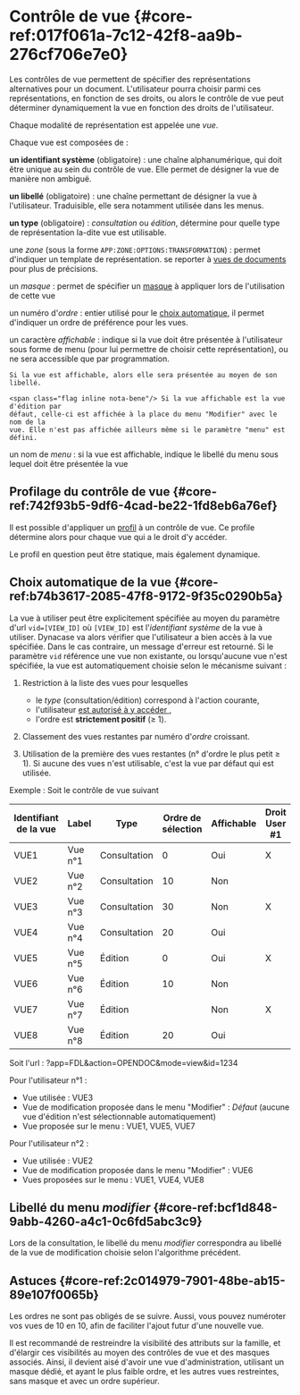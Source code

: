 # Contrôle de vue {#core-ref:017f061a-7c12-42f8-aa9b-276cf706e7e0}
 
Les contrôles de vue permettent de spécifier des représentations alternatives
pour un document. L'utilisateur pourra choisir parmi ces représentations, en
fonction de ses droits, ou alors le contrôle de vue peut déterminer
dynamiquement la vue en fonction des droits de l'utilisateur.

Chaque modalité de représentation est appelée une *vue*.

Chaque vue est composées de :

**un identifiant système** (obligatoire)
:   une chaîne alphanumérique, qui doit être unique au sein du contrôle de vue.
    Elle permet de désigner la vue de manière non ambiguë.

**un libellé** (obligatoire)
:   une chaîne permettant de désigner la vue à l'utilisateur. Traduisible, elle
    sera notamment utilisée dans les menus.

**un type** (obligatoire)
:   *consultation* ou *édition*, détermine pour quelle type de représentation
    la-dite vue est utilisable.

une *zone* (sous la forme `APP:ZONE:OPTIONS:TRANSFORMATION`)
:   permet d'indiquer un template de représentation. se reporter à 
    [vues de documents][document_view] pour
    plus de précisions.

un *masque*
:   permet de spécifier un [masque][masque] à appliquer lors de l'utilisation de
    cette vue

un numéro d'*ordre*
:   entier utilisé pour le [choix automatique][cvorder], 
    il permet d'indiquer un ordre de préférence pour les vues.

un caractère *affichable*
:   indique si la vue doit être présentée à l'utilisateur sous forme de menu
    (pour lui permettre de choisir cette représentation), ou ne sera accessible
    que par programmation.
    
    Si la vue est affichable, alors elle sera présentée au moyen de son libellé.
    
    <span class="flag inline nota-bene"/> Si la vue affichable est la vue d'édition par
    défaut, celle-ci est affichée à la place du menu "Modifier" avec le nom de la
    vue. Elle n'est pas affichée ailleurs même si le paramètre "menu" est défini.

un nom de *menu*
:   si la vue est affichable, indique le libellé du menu sous lequel doit être
    présentée la vue
    
## Profilage du contrôle de vue {#core-ref:742f93b5-9df6-4cad-be22-1fd8eb6a76ef}

Il est possible d'appliquer un [profil][cvprofil] à un contrôle de vue. Ce profile détermine
alors pour chaque vue qui a le droit d'y accéder.

Le profil en question peut être statique, mais également dynamique.

## Choix automatique de la vue {#core-ref:b74b3617-2085-47f8-9172-9f35c0290b5a}

La vue à utiliser peut être explicitement spécifiée au moyen du paramètre d'url
`vid=[VIEW_ID]` où `[VIEW_ID]` est l'*identifiant système* de la vue à
utiliser. Dynacase va alors vérifier que l'utilisateur a bien accès à la vue
spécifiée. Dans le cas contraire, un message d'erreur est retourné. Si le
paramètre `vid` référence une vue non existante, ou lorsqu'aucune vue n'est
spécifiée, la vue est automatiquement choisie selon le mécanisme suivant :

1.  Restriction à la liste des vues pour lesquelles
    *   le *type* (consultation/édition) correspond à l'action courante,
    *   l'utilisateur [est autorisé à y accéder ][cvprofil],
    *   l'ordre est **strictement positif** (&ge; 1).

2.  Classement des vues restantes par numéro d'*ordre* croissant.

3.  Utilisation de la première des vues restantes (n° d'ordre le plus petit &ge; 1).
    Si aucune des vues n'est utilisable, c'est la vue par défaut qui est
    utilisée.

Exemple : Soit le contrôle de vue suivant

| Identifiant de la vue |  Label  |     Type     | Ordre de sélection | Affichable | Droit User #1 | Droit User #2 |
| --------------------- | ------- | ------------ | ------------------ | ---------- | ------------- | ------------- |
| VUE1                  | Vue n°1 | Consultation |                  0 | Oui        | X             | X             |
| VUE2                  | Vue n°2 | Consultation |                 10 | Non        |               | X             |
| VUE3                  | Vue n°3 | Consultation |                 30 | Non        | X             |               |
| VUE4                  | Vue n°4 | Consultation |                 20 | Oui        |               | X             |
| VUE5                  | Vue n°5 | Édition      |                  0 | Oui        | X             |               |
| VUE6                  | Vue n°6 | Édition      |                 10 | Non        |               | X             |
| VUE7                  | Vue n°7 | Édition      |                    | Non        | X             | X             |
| VUE8                  | Vue n°8 | Édition      |                 20 | Oui        |               | X             |

Soit l'url : ?app=FDL&action=OPENDOC&mode=view&id=1234

Pour l'utilisateur n°1 :

*    Vue utilisée : VUE3
*    Vue de modification proposée dans le menu "Modifier" : _Défaut_ (aucune vue d'édition n'est sélectionnable automatiquement)
*    Vue proposée sur le menu : VUE1, VUE5, VUE7

Pour l'utilisateur n°2 :

*    Vue utilisée : VUE2
*    Vue de modification proposée dans le menu "Modifier" : VUE6
*    Vues proposées sur le menu : VUE1, VUE4, VUE8

## Libellé du menu *modifier* {#core-ref:bcf1d848-9abb-4260-a4c1-0c6fd5abc3c9}

Lors de la consultation, le libellé du menu *modifier* correspondra au libellé
de la vue de modification choisie selon l'algorithme précédent.

## Astuces {#core-ref:2c014979-7901-48be-ab15-89e107f0065b}

Les ordres ne sont pas obligés de se suivre. Aussi, vous pouvez numéroter vos
vues de 10 en 10, afin de faciliter l'ajout futur d'une nouvelle vue.

Il est recommandé de restreindre la visibilité des attributs sur la famille,
et d'élargir ces visibilités au moyen des contrôles de vue et des masques
associés. Ainsi, il devient aisé d'avoir une vue d'administration, utilisant un
masque dédié, et ayant le plus faible ordre, et les autres vues restreintes,
sans masque et avec un ordre supérieur.

<!-- links -->
[masque]: #core-ref:327ad491-06df-4e5b-b49a-695c75439fe1 "Définition d'un masque"
[document_view]: #core-ref:cb3e2b97-ee6d-4cdf-aa25-b2e41d0d3156
[cvprofil]: #core-ref:65603797-5d8a-4a0d-954a-2dc69b5af11e "Détail sur le profilage d'un contrôle de vue"
[cvorder]:  #core-ref:b74b3617-2085-47f8-9172-9f35c0290b5a